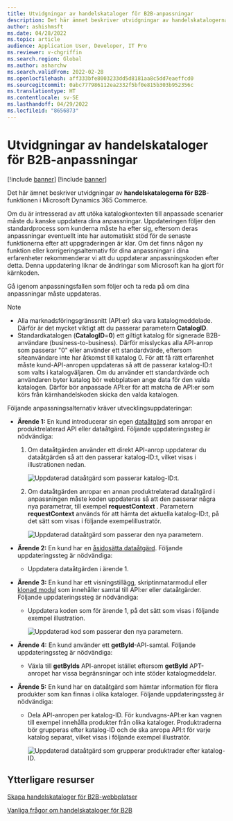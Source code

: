 ```yaml
---
title: Utvidgningar av handelskataloger för B2B-anpassningar
description: Det här ämnet beskriver utvidgningar av handelskatalogerna för B2B-funktionen i Microsoft Dynamics 365 Commerce.
author: ashishmsft
ms.date: 04/28/2022
ms.topic: article
audience: Application User, Developer, IT Pro
ms.reviewer: v-chgriffin
ms.search.region: Global
ms.author: asharchw
ms.search.validFrom: 2022-02-28
ms.openlocfilehash: aff333bfe8003233dd5d8181aa8c5dd7eaeffcd0
ms.sourcegitcommit: 0abc777986112ea2332f5bf0e815b303b952356c
ms.translationtype: HT
ms.contentlocale: sv-SE
ms.lasthandoff: 04/29/2022
ms.locfileid: "8656873"
---
```

# <a name="extensibility-impact-of-commerce-catalogs-for-b2b-customizations"></a>Utvidgningar av handelskataloger för B2B-anpassningar

[!include [banner](includes/banner.md)]
[!include [banner](includes/preview-banner.md)]

Det här ämnet beskriver utvidgningar av **handelskatalogerna för B2B**-funktionen i Microsoft Dynamics 365 Commerce.

Om du är intresserad av att utöka katalogkontexten till anpassade scenarier måste du kanske uppdatera dina anpassningar. Uppdateringen följer den standardprocess som kunderna måste ha efter sig, eftersom deras anpassningar eventuellt inte har automatiskt stöd för de senaste funktionerna efter att uppgraderingen är klar. Om det finns någon ny funktion eller korrigeringsalternativ för dina anpassningar i dina erfarenheter rekommenderar vi att du uppdaterar anpassningskoden efter detta. Denna uppdatering liknar de ändringar som Microsoft kan ha gjort för kärnkoden.

Gå igenom anpassningsfallen som följer och ta reda på om dina anpassningar måste uppdateras.

> [!NOTE]
> - Alla marknadsföringsgränssnitt (API:er) ska vara katalogmeddelade. Därför är det mycket viktigt att du passerar parametern **CatalogID**.
> - Standardkatalogen (**CatalogID**=**0**) ett giltigt katalog för signerade B2B-användare (business-to-business). Därför misslyckas alla API-anrop som passerar "0" eller använder ett standardvärde, eftersom siteanvändare inte har åtkomst till katalog 0. För att få rätt erfarenhet måste kund-API-anropen uppdateras så att de passerar katalog-ID:t som valts i katalogväljaren. Om du använder ett standardvärde och användaren byter katalog bör webbplatsen ange data för den valda katalogen. Därför bör anpassade API:er för att matcha de API:er som körs från kärnhandelskoden skicka den valda katalogen.

Följande anpassningsalternativ kräver utvecklingsuppdateringar:

- **Ärende 1:** En kund introducerar sin egen [dataåtgärd](e-commerce-extensibility/data-actions.md) som anropar en produktrelaterad API eller dataåtgärd. Följande uppdateringssteg är nödvändiga:

    1. Om dataåtgärden använder ett direkt API-anrop uppdaterar du dataåtgärden så att den passerar katalog-ID:t, vilket visas i illustrationen nedan.

        ![Uppdaterad dataåtgärd som passerar katalog-ID:t.](./media/customization1_a.png)

    1. Om dataåtgärden anropar en annan produktrelaterad dataåtgärd i anpassningen måste koden uppdateras så att den passerar några nya parametrar, till exempel **requestContext** . Parametern **requestContext** används för att hämta det aktuella katalog-ID:t, på det sätt som visas i följande exempelillustratör.

        ![Uppdaterad dataåtgärd som passerar den nya parametern.](./media/customization1_b.png)

- **Ärende 2:** En kund har en [åsidosätta dataåtgärd](e-commerce-extensibility/data-action-overrides.md). Följande uppdateringssteg är nödvändiga:

    - Uppdatera dataåtgärden i ärende 1.

- **Ärende 3:** En kund har ett visningstillägg, skriptinmatarmodul eller [klonad modul](e-commerce-extensibility/modules-overview.md#clone-a-module-library-module) som innehåller samtal till API:er eller dataåtgärder. Följande uppdateringssteg är nödvändiga:

    - Uppdatera koden som för ärende 1, på det sätt som visas i följande exempel illustration.

       ![Uppdaterad kod som passerar den nya parametern.](./media/customization3.png)

- **Ärende 4:** En kund använder ett **getById**-API-samtal. Följande uppdateringssteg är nödvändiga:

    - Växla till **getByIds** API-anropet istället eftersom **getById** APT-anropet har vissa begränsningar och inte stöder katalogmeddelar.

- **Ärende 5:** En kund har en dataåtgärd som hämtar information för flera produkter som kan finnas i olika kataloger. Följande uppdateringssteg är nödvändiga:

    - Dela API-anropen per katalog-ID. För kundvagns-API:er kan vagnen till exempel innehålla produkter från olika kataloger. Produktraderna bör grupperas efter katalog-ID och de ska anropa API:t för varje katalog separat, vilket visas i följande exempel illustratör.

        ![Uppdaterad dataåtgärd som grupperar produktrader efter katalog-ID.](./media/customization5.png)

## <a name="additional-resources"></a>Ytterligare resurser

[Skapa handelskataloger för B2B-webbplatser](catalogs-b2b-sites.md)

[Vanliga frågor om handelskataloger för B2B](catalogs-b2b-sites-FAQ.md)
